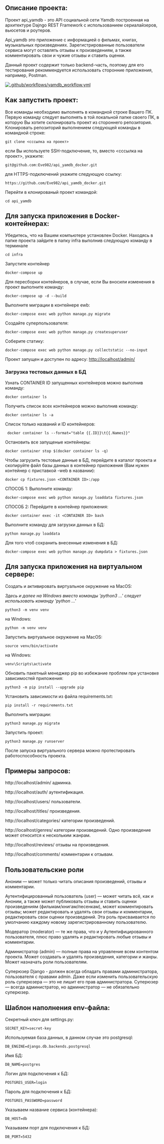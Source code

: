 ## **Описание проекта:**
Проект api_yamdb - это API социальной сети Yamdb построенная на архитектуре Dajngo REST Framework с использованием сериалайзеров, вьюсетов и роутеров.

Api_yamdb это приложение с информацией о фильмах, книгах, музыкальных произведениях. Зарегистрированные пользователи сервиса могут оставлять отзывы к произведениям, а также комментировать свои и чужие отзывы и ставить оценки.

Данный проект содержит только backend-часть, поэтому для его тестирования рекоммендуется использовать сторонние приложения, например, Postman.
<!-- Ссылка на опубликованый проект:
```
http://158.160.36.205/admin/
```
Ссыка на redoc.yaml:
```
http://158.160.36.205/redoc/
``` -->

[![.github/workflows/yamdb_workflow.yml](https://github.com/Eve982/yamdb_final/actions/workflows/yamdb_workflow.yml/badge.svg)](https://github.com/Eve982/yamdb_final/actions/workflows/yamdb_workflow.yml)

## **Как запустить проект:**
Все команды необходимо выполнять в командной строке Вашего ПК. Первую команду следует выполнять в той локальной папке своего ПК, в которую Вы хотите склонировать проект из стороннего репозитория.
Клонировать репозиторий выполнением следующей команды в командной строке:

```
git clone <сссылка на проект>
```
если Вы используете SSH-подключение, то, вместо <сссылка на проект>, укажите:

```
git@github.com:Eve982/api_yamdb_docker.git
```
для HTTPS-подключений укажите следующую ссылку:

```
https://github.com/Eve982/api_yamdb_docker.git
```

Перейти в клонированый проект командой:

```
cd api_yamdb
```
## Для запуска приложения в Docker-контейнерах:

Убедитесь, что на Вашем компьютере установлен Docker.
Находясь в папке проекта зайдите в папку infra выполнив следующую команду в терминале
```
cd infra
```
Запустите контейнер
```
docker-compose up
```
Для пересборки контейнеров, в случае, если Вы вносили изменения в проект выполните команду:
```
docker-compose up -d --build
```
Выполните миграции в контейнере ewb:
```
docker-compose exec web python manage.py migrate
```
Создайте суперпользователя:
```
docker-compose exec web python manage.py createsuperuser
```
Соберите статику:
```
docker-compose exec web python manage.py collectstatic --no-input
```
Проект запущен и доступен по адресу: [http://localhost/admin/](http://localhost/admin/)

### **Загрузка тестовых данных в БД**
Узнать CONTAINER ID запущенных контейнеров можно выполнив команду:
```
docker container ls
```
Получить список всех контейнеров можно выполнив команду:
```
docker container ls -a
```
Список только названий и ID контейнеров:
```
 docker container ls --format="table {{.ID}}\t{{.Names}}"
```
Остановить все запущеные контейнеры:
```
docker container stop $(docker container ls -q)
```
Чтобы загрузить тестовые данные в БД, перейдите в каталог проекта и скопируйте файл базы данных в контейнер приложения (Вам нужен контейнер с приставкой -web в названии):
```
docker cp fixtures.json <CONTAINER ID>:/app
```
СПОСОБ 1:
Выполните команду:
```
docker-compose exec web python manage.py loaddata fixtures.json
```
СПОСОБ 2:
Перейдите в контейнер приложения:
```
docker container exec -it <CONTAINER ID> bash
```
Выполните команду для загрузки данных в БД:
```
python manage.py loaddata
```
Для того чтоб сохранить внесенные изменения в БД:
```
docker-compose exec web python manage.py dumpdata > fixtures.json
```

## Для запуска приложения на виртуальном сервере:
Cоздать и активировать виртуальное окружение на MacOS:

*Здесь и далее на Windows вместо команды 'python3 ...' следует использовать команду 'python ...'*

```
python3 -m venv venv
```
на Windows:
```
python -m venv venv
```
Запустить виртуальное окружение на MacOS:

```
source venv/bin/activate
```
на Windows:
```
venv\Scripts\activate
```
Обновить пакетный менеджер pip во избежание проблем при установке зависимостей приложения:

```
python3 -m pip install --upgrade pip
```
Установить зависимости из файла requirements.txt:

```
pip install -r requirements.txt
```
Выполнить миграции:

```
python3 manage.py migrate
```

Запустить проект:

```
python3 manage.py runserver
```

После запуска виртуального сервера можно протестировать работоспособность проекта.

## **Примеры запросов:**

http://localhost/admin/ админка.

http://localhost/auth/ аутентификация.

http://localhost/users/ пользователи.

http://localhost/titles/ произведения.

http://localhost/categories/ категории произведений.

http://localhost/genres/ категории произведений. Одно произведение может относится к нескольким жанрам.

http://localhost/reviews/ отзывы на произведения.

http://localhost/comments/ комментарии к отзывам.

## **Пользовательские роли**
Аноним — может только читать описания произведений, отзывы и комментарии.

Аутентифицированный пользователь (user) — может читать всё, как и Аноним, а также может публиковать отзывы и ставить оценки произведениям (фильмам/книгам/песенкам), может комментировать отзывы; может редактировать и удалять свои отзывы и комментарии, редактировать свои оценки произведений. Эта роль присваивается по умолчанию каждому новому зарегистрированному пользователю.

Модератор (moderator) — те же права, что и у Аутентифицированного пользователя, плюс право удалять и редактировать любые отзывы и комментарии.

Администратор (admin) — полные права на управление всем контентом проекта. Может создавать и удалять произведения, категории и жанры. Может назначать роли пользователям.

Суперюзер Django - должен всегда обладать правами администратора, пользователя с правами admin. Даже если изменить пользовательскую роль суперюзера — это не лишит его прав администратора. Суперюзер — всегда администратор, но администратор — не обязательно суперюзер.

## **Шаблон наполнения env-файла:**

Cекретный ключ для settings.py:
```
SECRET_KEY=secret-key
```
Используемая база данных, в данном случае это postgresql:
```
DB_ENGINE=django.db.backends.postgresql
```
Имя БД:
```
DB_NAME=postgres
```
Логин для подключения к БД:
```
POSTGRES_USER=login
```
Пароль для подключения к БД:
```
POSTGRES_PASSWORD=password
```
Указываем название сервиса (контейнера):
```
DB_HOST=db
```
Указываем порт для подключения к БД:
```
DB_PORT=5432
```
